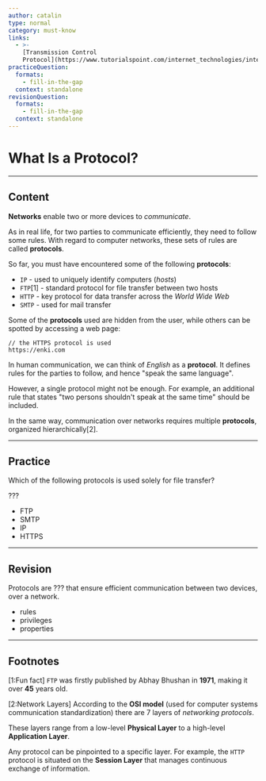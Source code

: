 ```yaml
---
author: catalin
type: normal
category: must-know
links:
  - >-
    [Transmission Control
    Protocol](https://www.tutorialspoint.com/internet_technologies/internet_protocols.htm){website}
practiceQuestion:
  formats:
    - fill-in-the-gap
  context: standalone
revisionQuestion:
  formats:
    - fill-in-the-gap
  context: standalone
---
```


# What Is a Protocol?


---

## Content

**Networks** enable two or more devices to *communicate*.

As in real life, for two parties to communicate efficiently, they need to follow some rules. With regard to computer networks, these sets of rules are called **protocols**.

So far, you must have encountered some of the following **protocols**:

- `IP` - used to uniquely identify computers (*hosts*)
- `FTP`[1] - standard protocol for file transfer between two hosts
- `HTTP` - key protocol for data transfer across the *World Wide Web*
- `SMTP` - used for mail transfer

Some of the **protocols** used are hidden from the user, while others can be spotted by accessing a web page:

```plain-text
// the HTTPS protocol is used
https://enki.com
```

In human communication, we can think of *English* as a **protocol**. It defines rules for the parties to follow, and hence "speak the same language".

However, a single protocol might not be enough. For example, an additional rule that states "two persons shouldn't speak at the same time" should be included.

In the same way, communication over networks requires multiple **protocols**, organized hierarchically[2].


---

## Practice

Which of the following protocols is used solely for file transfer?

???

- FTP
- SMTP
- IP
- HTTPS


---

## Revision

Protocols are ??? that ensure efficient communication between two devices, over a network.

- rules
- privileges
- properties


---

## Footnotes

[1:Fun fact]
`FTP` was firstly published by Abhay Bhushan in **1971**, making it over **45** years old.

[2:Network Layers]
According to the **OSI model** (used for computer systems communication standardization) there are 7 layers of *networking protocols*.

These layers range from a low-level **Physical Layer** to a high-level **Application Layer**.

Any protocol can be pinpointed to a specific layer. For example, the `HTTP` protocol is situated on the **Session Layer** that manages continuous exchange of information.
